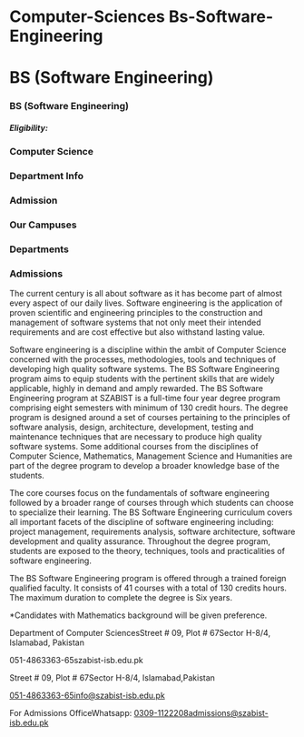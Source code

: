 # Computer-Sciences Bs-Software-Engineering

# BS (Software Engineering)

### BS (Software Engineering)

##### Eligibility:

### Computer Science

### Department Info

### Admission

### Our Campuses

### Departments

### Admissions

The current century is all about software as it has become part of almost every aspect of our daily lives. Software engineering is the application of proven scientific and engineering principles to the construction and management of software systems that not only meet their intended requirements and are cost effective but also withstand lasting value.

Software engineering is a discipline within the ambit of Computer Science concerned with the processes, methodologies, tools and techniques of developing high quality software systems. The BS Software Engineering program aims to equip students with the pertinent skills that are widely applicable, highly in demand and amply rewarded. The BS Software Engineering program at SZABIST is a full-time four year degree program comprising eight semesters with minimum of 130 credit hours. The degree program is designed around a set of courses pertaining to the principles of software analysis, design, architecture, development, testing and maintenance techniques that are necessary to produce high quality software systems. Some additional courses from the disciplines of Computer Science, Mathematics, Management Science and Humanities are part of the degree program to develop a broader knowledge base of the students.

The core courses focus on the fundamentals of software engineering followed by a broader range of courses through which students can choose to specialize their learning. The BS Software Engineering curriculum covers all important facets of the discipline of software engineering including: project management, requirements analysis, software architecture, software development and quality assurance. Throughout the degree program, students are exposed to the theory, techniques, tools and practicalities of software engineering.

The BS Software Engineering program is offered through a trained foreign qualified faculty. It consists of 41 courses with a total of 130 credits hours. The maximum duration to complete the degree is Six years.

*Candidates with Mathematics background will be given preference.

Department of Computer SciencesStreet # 09, Plot # 67Sector H-8/4, Islamabad, Pakistan

051-4863363-65szabist-isb.edu.pk

Street # 09, Plot # 67Sector H-8/4, Islamabad,Pakistan

051-4863363-65info@szabist-isb.edu.pk

For Admissions OfficeWhatsapp: 0309-1122208admissions@szabist-isb.edu.pk

